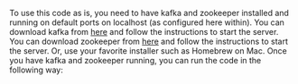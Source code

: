 To use this code as is, you need to have kafka and zookeeper installed and running on default ports on localhost (as configured here within). You can download kafka from [here](https://kafka.apache.org/downloads) and follow the instructions to start the server. You can download zookeeper from [here](https://zookeeper.apache.org/releases.html) and follow the instructions to start the server. Or, use your favorite installer such as Homebrew on Mac. Once you have kafka and zookeeper running, you can run the code in the following way:
```bash


